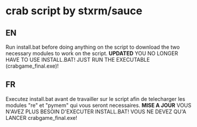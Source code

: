 # crab script by stxrm/sauce

## EN
Run install.bat before doing anything on the script to download the two necessary modules to work on the script.
**UPDATED** YOU NO LONGER HAVE TO USE INSTALL.BAT! JUST RUN THE EXECUTABLE (crabgame_final.exe)!

## FR
Executez install.bat avant de travailler sur le script afin de telecharger les modules "re" et "pymem" qui vous seront necessaires.
**MISE A JOUR** VOUS N'AVEZ PLUS BESOIN D'EXECUTER INSTALL.BAT! VOUS NE DEVEZ QU'A LANCER crabgame_final.exe!

